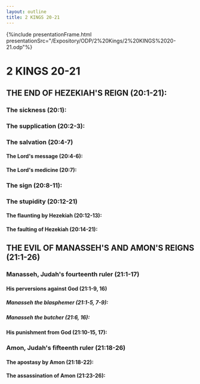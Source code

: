 ```yaml
---
layout: outline
title: 2 KINGS 20-21
---
```

{%include presentationFrame.html presentationSrc="/Expository/ODP/2%20Kings/2%20KINGS%2020-21.odp"%}

# 2 KINGS 20-21 
## THE END OF HEZEKIAH\'S REIGN (20:1-21): 
###  The sickness (20:1): 
###  The supplication (20:2-3): 
###  The salvation (20:4-7) 
####  The Lord\'s message (20:4-6): 
####  The Lord\'s medicine (20:7):
###  The sign (20:8-11): 
###  The stupidity (20:12-21) 
####  The flaunting by Hezekiah (20:12-13): 
####  The faulting of Hezekiah (20:14-21): 
## THE EVIL OF MANASSEH\'S AND AMON\'S REIGNS (21:1-26) 
###  Manasseh, Judah\'s fourteenth ruler (21:1-17) 
####  His perversions against God (21:1-9, 16) 
#####  Manasseh the blasphemer (21:1-5, 7-9): 
#####  Manasseh the butcher (21:6, 16): 
####  His punishment from God (21:10-15, 17): 
###  Amon, Judah\'s fifteenth ruler (21:18-26) 
####  The apostasy by Amon (21:18-22): 
####  The assassination of Amon (21:23-26): 
